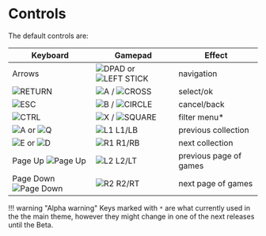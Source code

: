# Controls

The default controls are:

Keyboard | Gamepad | Effect
---------|---------|--------
Arrows | <img class="joybtn x25" src="../../img/Dpad.png" title="DPAD"> or <img class="joybtn x25" src="../../img/Left_Stick.png" title="LEFT STICK"> | navigation
<img class="joybtn x3" src="../../img/Enter.png" title="RETURN"> | <img class="joybtn x25" src="../../img/A.png" title="A"> / <img class="joybtn x25" src="../../img/Cross.png" title="CROSS"> | select/ok
<img class="joybtn x3" src="../../img/Esc.png" title="ESC"> | <img class="joybtn x25" src="../../img/B.png" title="B"> / <img class="joybtn x25" src="../../img/Circle.png" title="CIRCLE"> | cancel/back
<img class="joybtn x3" src="../../img/Ctrl.png" title="CTRL"> | <img class="joybtn x25" src="../../img/X.png" title="X"> / <img class="joybtn x25" src="../../img/Square.png" title="SQUARE"> | filter menu*
<img class="joybtn x25" src="../../img/Keyboard_White_A.png" title="A"> or <img class="joybtn x25" src="../../img/Keyboard_White_Q.png" title="Q"> | <img class="joybtn x25" src="../../img/L1.png" title="L1"> L1/LB | previous collection
<img class="joybtn x25" src="../../img/Keyboard_White_E.png" title="E"> or <img class="joybtn x25" src="../../img/Keyboard_White_D.png" title="D"> | <img class="joybtn x25" src="../../img/R1.png" title="R1"> R1/RB | next collection
Page Up <img class="joybtn x25" src="../../img/Keyboard_White_Page_Up.png" title="Page Up"> | <img class="joybtn x25" src="../../img/L2.png" title="L2"> L2/LT | previous page of games
Page Down <img class="joybtn x25" src="../../img/Keyboard_White_Page_Down.png" title="Page Down"> | <img class="joybtn x25" src="../../img/R2.png" title="R2"> R2/RT | next page of games

!!! warning "Alpha warning"
    Keys marked with `*` are what currently used in the the main theme, however they might change in one of the next releases until the Beta.

